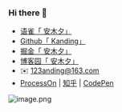 ### Hi there 👋

- [语雀「 安木夕」](https://www.yuque.com/kanding)
- [Github「 Kanding」](https://github.com/kwonganding) 
- [掘金「 安木夕」](https://juejin.cn/user/2120322602780935)
- [博客园「 安木夕」](https://www.cnblogs.com/anding) 
- ✉️ 123anding@163.com
- [ProcessOn](https://www.processon.com/u/5282d8610cf23a22eea07032/profile) &#124; [知乎](https://www.zhihu.com/people/kanding) &#124; [CodePen](https://codepen.io/kanding)

![image.png](https://cdn.nlark.com/yuque/0/2023/png/393451/1672932344405-d16c6d5c-43a5-4f54-90ed-e77df5495b1a.png#averageHue=%23faf5ee&clientId=uca259ce4-0cf1-4&from=paste&height=172&id=ud6c0e19e&originHeight=172&originWidth=615&originalType=binary&ratio=1&rotation=0&showTitle=false&size=19400&status=done&style=none&taskId=u4306b4f1-8cd8-4a23-9b89-e00320baa2c&title=&width=615)

